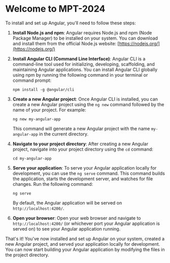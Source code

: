 # Welcome to MPT-2024
To install and set up Angular, you'll need to follow these steps:

1. **Install Node.js and npm**: Angular requires Node.js and npm (Node Package Manager) to be installed on your system. You can download and install them from the official Node.js website: [https://nodejs.org/](https://nodejs.org/)

2. **Install Angular CLI (Command Line Interface)**: Angular CLI is a command-line tool used for initializing, developing, scaffolding, and maintaining Angular applications. You can install Angular CLI globally using npm by running the following command in your terminal or command prompt:

    ```
    npm install -g @angular/cli
    ```

3. **Create a new Angular project**: Once Angular CLI is installed, you can create a new Angular project using the `ng new` command followed by the name of your project. For example:

    ```
    ng new my-angular-app
    ```

    This command will generate a new Angular project with the name `my-angular-app` in the current directory.

4. **Navigate to your project directory**: After creating a new Angular project, navigate into your project directory using the `cd` command:

    ```
    cd my-angular-app
    ```

5. **Serve your application**: To serve your Angular application locally for development, you can use the `ng serve` command. This command builds the application, starts the development server, and watches for file changes. Run the following command:

    ```
    ng serve
    ```

    By default, the Angular application will be served on `http://localhost:4200/`.

6. **Open your browser**: Open your web browser and navigate to `http://localhost:4200/` (or whichever port your Angular application is served on) to see your Angular application running.

That's it! You've now installed and set up Angular on your system, created a new Angular project, and served your application locally for development. You can now start building your Angular application by modifying the files in the project directory.
